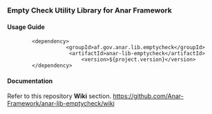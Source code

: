 ### Empty Check Utility Library for Anar Framework

#### Usage Guide

```
		<dependency>
	               <groupId>af.gov.anar.lib.emptycheck</groupId>
	                <artifactId>anar-lib-emptycheck</artifactId>
                        <version>${project.version}</version>
		</dependency>

```


#### Documentation

Refer to this repository **Wiki** section.
https://github.com/Anar-Framework/anar-lib-emptycheck/wiki